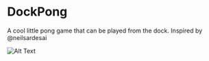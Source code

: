 # DockPong
A cool little pong game that can be played from the dock. Inspired by @neilsardesai


![Alt Text](https://lh3.googleusercontent.com/zq_axNyYbbfmitV1ukzx0CIUAgs-4MmMEh_uDtMiGmekRwufMEJZyvq6qBFN8qriFvwjudwBk55qhHV9Ali5O3C7el4wCaVTjsrGq5rqlZZu2aQ6RlXJw5OgX03gYAlpbJt0D5I32A=w2400)
